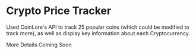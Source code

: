 # Crypto Price Tracker

Used CoinLore's API to track 25 popular coins (which could be modified to track more), as well as display key information about each Cryptocurrency.

More Details Coming Soon
